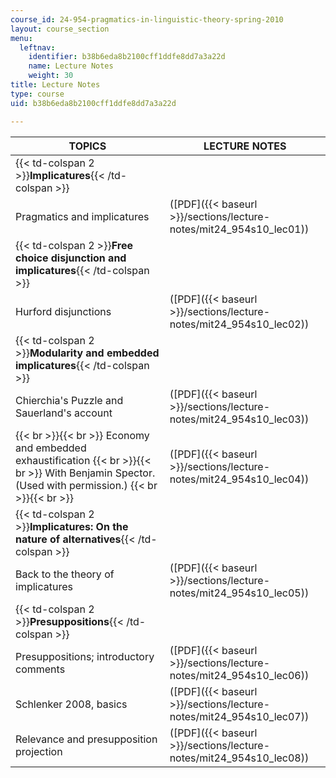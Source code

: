 ```yaml
---
course_id: 24-954-pragmatics-in-linguistic-theory-spring-2010
layout: course_section
menu:
  leftnav:
    identifier: b38b6eda8b2100cff1ddfe8dd7a3a22d
    name: Lecture Notes
    weight: 30
title: Lecture Notes
type: course
uid: b38b6eda8b2100cff1ddfe8dd7a3a22d

---
```


| TOPICS | LECTURE NOTES |
| --- | --- |
| {{< td-colspan 2 >}}**Implicatures**{{< /td-colspan >}} ||
| Pragmatics and implicatures | ([PDF]({{< baseurl >}}/sections/lecture-notes/mit24_954s10_lec01)) |
| {{< td-colspan 2 >}}**Free choice disjunction and implicatures**{{< /td-colspan >}} ||
| Hurford disjunctions | ([PDF]({{< baseurl >}}/sections/lecture-notes/mit24_954s10_lec02)) |
| {{< td-colspan 2 >}}**Modularity and embedded implicatures**{{< /td-colspan >}} ||
| Chierchia's Puzzle and Sauerland's account | ([PDF]({{< baseurl >}}/sections/lecture-notes/mit24_954s10_lec03)) |
|  {{< br >}}{{< br >}} Economy and embedded exhaustification {{< br >}}{{< br >}} With Benjamin Spector. (Used with permission.) {{< br >}}{{< br >}}  | ([PDF]({{< baseurl >}}/sections/lecture-notes/mit24_954s10_lec04)) |
| {{< td-colspan 2 >}}**Implicatures: On the nature of alternatives**{{< /td-colspan >}} ||
| Back to the theory of implicatures | ([PDF]({{< baseurl >}}/sections/lecture-notes/mit24_954s10_lec05)) |
| {{< td-colspan 2 >}}**Presuppositions**{{< /td-colspan >}} ||
| Presuppositions; introductory comments | ([PDF]({{< baseurl >}}/sections/lecture-notes/mit24_954s10_lec06)) |
| Schlenker 2008, basics | ([PDF]({{< baseurl >}}/sections/lecture-notes/mit24_954s10_lec07)) |
| Relevance and presupposition projection | ([PDF]({{< baseurl >}}/sections/lecture-notes/mit24_954s10_lec08))
